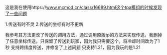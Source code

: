 这是我在使用https://www.mcmod.cn/class/16689.html这个tpa模组的时候发现了一些问题

1.传送有时不灵
2.传送的坐标有时不更新

我参考其方法更改了传送的调用方法，通过调用原版tp的方法来实现传送，我删掉了任意坐标传送，只保留了传送到玩家，因为我只需要这个，将冷却时间改为了1秒
支持跨纬度传送，并修复了上述问题
只支持1.21，因为我玩的是1.21
